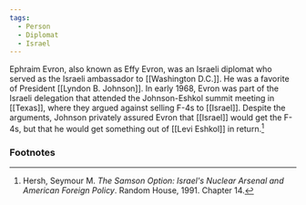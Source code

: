 ```yaml
---
tags:
  - Person
  - Diplomat
  - Israel
---
```

Ephraim Evron, also known as Effy Evron, was an Israeli diplomat who served as the Israeli ambassador to [[Washington D.C.]]. He was a favorite of President [[Lyndon B. Johnson]]. In early 1968, Evron was part of the Israeli delegation that attended the Johnson-Eshkol summit meeting in [[Texas]], where they argued against selling F-4s to [[Israel]]. Despite the arguments, Johnson privately assured Evron that [[Israel]] would get the F-4s, but that he would get something out of [[Levi Eshkol]] in return.[^1]

### Footnotes

[^1]: Hersh, Seymour M. *The Samson Option: Israel's Nuclear Arsenal and American Foreign Policy*. Random House, 1991. Chapter 14.